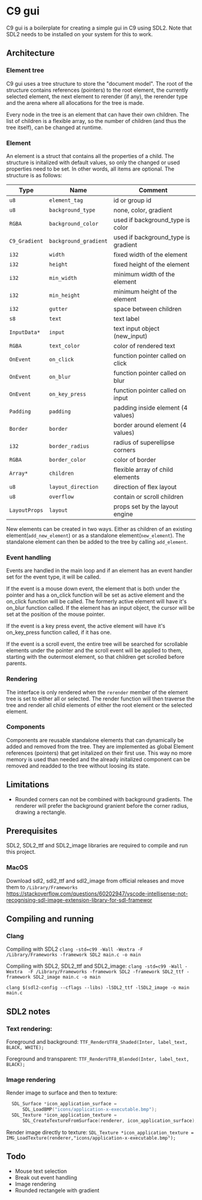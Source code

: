 # C9 gui

C9 gui is a boilerplate for creating a simple gui in C9 using SDL2. Note that SDL2 needs to be installed on your system for this to work.

## Architecture

### Element tree
C9 gui uses a tree structure to store the "document model". The root of the structure contains references (pointers) to the root element, the currently selected element, the next element to rerender (if any), the rerender type and the arena where all allocations for the tree is made.

Every node in the tree is an element that can have their own children. The list of children is a flexible array, so the number of children (and thus the tree itself), can be changed at runtime.

### Element

An element is a struct that contains all the properties of a child. The structure is initalized with default values, so only the changed or used properties need to be set. In other words, all items are optional. The structure is as follows:

| Type          | Name                  | Comment                             |
|---------------|-----------------------|-------------------------------------|
| `u8`          | `element_tag`         | id or group id                      |
| `u8`          | `background_type`     | none, color, gradient               |
| `RGBA`        | `background_color`    | used if background_type is color    |
| `C9_Gradient` | `background_gradient` | used if background_type is gradient |
| `i32`         | `width`               | fixed width of the element          |
| `i32`         | `height`              | fixed height of the element         |
| `i32`         | `min_width`           | minimum width of the element        |
| `i32`         | `min_height`          | minimum height of the element       |
| `i32`         | `gutter`              | space between children              |
| `s8`          | `text`                | text label                          |
| `InputData*`  | `input`               | text input object (new_input)       |
| `RGBA`        | `text_color`          | color of rendered text              |
| `OnEvent`     | `on_click`            | function pointer called on click    |
| `OnEvent`     | `on_blur`             | function pointer called on blur     |
| `OnEvent`     | `on_key_press`        | function pointer called on input    |
| `Padding`     | `padding`             | padding inside element (4 values)   |
| `Border`      | `border`              | border around element (4 values)    |
| `i32`         | `border_radius`       | radius of superellipse corners      |
| `RGBA`        | `border_color`        | color of border                     |
| `Array*`      | `children`            | flexible array of child elements    |
| `u8`          | `layout_direction`    | direction of flex layout            |
| `u8`          | `overflow`            | contain or scroll children          |
| `LayoutProps` | `layout`              | props set by the layout engine      |

New elements can be created in two ways. Either as children of an existing element(`add_new_element`) or as a standalone element(`new_element`). The standalone element can then be added to the tree by calling `add_element`.

### Event handling
Events are handled in the main loop and if an element has an event handler set for the event type, it will be called.

If the event is a mouse down event, the element that is both under the pointer and has a on_click function will be set as active element and the on_click function will be called. The formerly active element will have it's on_blur function called. If the element has an input object, the cursor will be set at the position of the mouse pointer.

If the event is a key press event, the active element will have it's on_key_press function called, if it has one.

If the event is a scroll event, the entire tree will be searched for scrollable elements under the pointer and the scroll event will be applied to them, starting with the outermost element, so that children get scrolled before parents.

### Rendering
The interface is only rendered when the `rerender` member of the element tree is set to either all or selected. The render function will then traverse the tree and render all child elements of either the root element or the selected element.

### Components
Components are reusable standalone elements that can dynamically be added and removed from the tree. They are implemented as global Element references (pointers) that get initalized on their first use. This way no more memory is used than needed and the already initalized component can be removed and readded to the tree without loosing its state.

## Limitations
- Rounded corners can not be combined with background gradients. The renderer will prefer the background granient before the corner radius, drawing a rectangle.

## Prerequisites
SDL2, SDL2_ttf and SDL2_image libraries are required to compile and run this project.

### MacOS
Download sdl2, sdl2_ttf and sdl2_image from official releases and move them to `/Library/Frameworks`
https://stackoverflow.com/questions/60202947/vscode-intellisense-not-recognising-sdl-image-extension-library-for-sdl-framewor

## Compiling and running

### Clang
Compiling with SDL2
`clang -std=c99 -Wall -Wextra -F /Library/Frameworks -framework SDL2 main.c -o main`

Compiling with SDL2, SDL2_ttf and SDL2_image:
`clang -std=c99 -Wall -Wextra  -F /Library/Frameworks -framework SDL2 -framework SDL2_ttf -framework SDL2_image main.c -o main`

`clang $(sdl2-config --cflags --libs) -lSDL2_ttf -lSDL2_image -o main main.c`

## SDL2 notes

### Text rendering:
Foreground and background:
`TTF_RenderUTF8_Shaded(Inter, label_text, BLACK, WHITE);`

Foreground and transparent:
`TTF_RenderUTF8_Blended(Inter, label_text, BLACK);`

### Image rendering
Render image to surface and then to texture:

```C
  SDL_Surface *icon_application_surface =
      SDL_LoadBMP("icons/application-x-executable.bmp");
  SDL_Texture *icon_application_texture =
      SDL_CreateTextureFromSurface(renderer, icon_application_surface);
```

Render image directly to texture:
`SDL_Texture *icon_application_texture =  IMG_LoadTexture(renderer,"icons/application-x-executable.bmp");`

## Todo
- Mouse text selection
- Break out event handling
- Image rendering
- Rounded rectangele with gradient